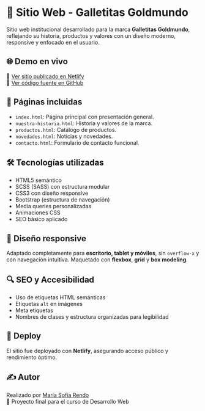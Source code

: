 # 🌟 Sitio Web - Galletitas Goldmundo

Sitio web institucional desarrollado para la marca **Galletitas Goldmundo**, reflejando su historia, productos y valores con un diseño moderno, responsive y enfocado en el usuario.

## 🌐 Demo en vivo

🔗 [Ver sitio publicado en Netlify](https://galletitas-goldmundo.netlify.app)  
📂 [Ver código fuente en GitHub](https://github.com/sofiarendo/Sitioweb_GOLDMUNDO)

## 🧭 Páginas incluidas

- `index.html`: Página principal con presentación general.
- `nuestra-historia.html`: Historia y valores de la marca.
- `productos.html`: Catálogo de productos.
- `novedades.html`: Noticias y novedades.
- `contacto.html`: Formulario de contacto funcional.

## 🛠️ Tecnologías utilizadas

- HTML5 semántico
- SCSS (SASS) con estructura modular
- CSS3 con diseño responsive
- Bootstrap (estructura de navegación)
- Media queries personalizadas
- Animaciones CSS
- SEO básico aplicado

## 📱 Diseño responsive

Adaptado completamente para **escritorio, tablet y móviles**, sin `overflow-x` y con navegación intuitiva. Maquetado con **flexbox**, **grid** y **box modeling**.

## 🔍 SEO y Accesibilidad

- Uso de etiquetas HTML semánticas
- Etiquetas `alt` en imágenes
- Meta etiquetas 
- Nombres de clases y estructura organizadas para legibilidad

## 🚀 Deploy

El sitio fue deployado con **Netlify**, asegurando acceso público y rendimiento óptimo.

## ✍️ Autor

Realizado por [María Sofía Rendo](https://github.com/sofiarendo)  
📧 Proyecto final para el curso de Desarrollo Web

